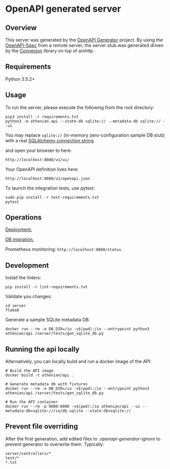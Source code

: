 # OpenAPI generated server

## Overview
This server was generated by the [OpenAPI Generator](https://openapi-generator.tech) project. By using the
[OpenAPI-Spec](https://openapis.org) from a remote server, the server stub was generated driven by
the [Connexion](https://github.com/zalando/connexion) library on top of aiohttp.

## Requirements
Python 3.5.2+

## Usage
To run the server, please execute the following from the root directory:

```
pip3 install -r requirements.txt
python3 -m athenian.api --state-db sqlite:// --metadata-db sqlite:// --ui
```

You may replace `sqlite://` (in-memory zero-configuration sample DB stub) with a real
[SQLAlchemy connection string](https://docs.sqlalchemy.org/en/13/core/engines.html).

and open your browser to here:

```
http://localhost:8080/v1/ui/
```

Your OpenAPI definition lives here:

```
http://localhost:8080/v1/openapi.json
```

To launch the integration tests, use pytest:
```
sudo pip install -r test-requirements.txt
pytest
```

## Operations

[Deployment.](DEPLOYMENT.md)

[DB migration.](server/athenian/api/models/state/README.md)

Prometheus monitoring: `http://localhost:8080/status`.

## Development

Install the linters:

```
pip install -r lint-requirements.txt
```

Validate you changes:

```
cd server
flake8
```

Generate a sample SQLite metadata DB:

```
docker run --rm -e DB_DIR=/io -v$(pwd):/io --entrypoint python3 athenian/api /server/tests/gen_sqlite_db.py
``` 

 ## Running the api locally

Alternatively, you can locally build and run a docker image of the API:

```
# Build the API image
docker build -t athenian/api .

# Generate metadata db with fixtures
docker run --rm -e DB_DIR=/io -v$(pwd):/io --entrypoint python3 athenian/api /server/tests/gen_sqlite_db.py

# Run the API container
docker run --rm -p 8080:8080 -v$(pwd):/io athenian/api --ui --metadata-db=sqlite:///io/db.sqlite --state-db=sqlite://
```

## Prevent file overriding

After the first generation, add edited files to _.openapi-generator-ignore_ to prevent generator to overwrite them. Typically:
```
server/controllers/*
test/*
*.txt
```
